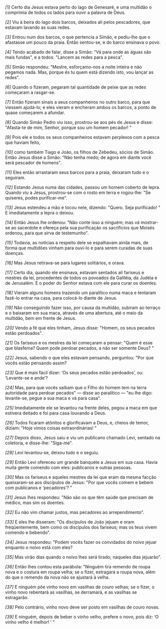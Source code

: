 *[1]* Certo dia Jesus estava perto do lago de Genesaré, e uma multidão o comprimia de todos os lados para ouvir a palavra de Deus.

*[2]* Viu à beira do lago dois barcos, deixados ali pelos pescadores, que estavam lavando as suas redes.

*[3]* Entrou num dos barcos, o que pertencia a Simão, e pediu-lhe que o afastasse um pouco da praia. Então sentou-se, e do barco ensinava o povo.

*[4]* Tendo acabado de falar, disse a Simão: "Vá para onde as águas são mais fundas", e a todos: "Lancem as redes para a pesca".

*[5]* Simão respondeu: "Mestre, esforçamo-nos a noite inteira e não pegamos nada. Mas, porque és tu quem está dizendo isto, vou lançar as redes".

*[6]* Quando o fizeram, pegaram tal quantidade de peixe que as redes começaram a rasgar-se.

*[7]* Então fizeram sinais a seus companheiros no outro barco, para que viessem ajudá-lo; e eles vieram e encheram ambos os barcos, a ponto de quase começarem a afundar.

*[8]* Quando Simão Pedro viu isso, prostrou-se aos pés de Jesus e disse: "Afasta-te de mim, Senhor, porque sou um homem pecador! "

*[9]* Pois ele e todos os seus companheiros estavam perplexos com a pesca que haviam feito,

*[10]* como também Tiago e João, os filhos de Zebedeu, sócios de Simão. Então Jesus disse a Simão: "Não tenha medo; de agora em diante você será pescador de homens".

*[11]* Eles então arrastaram seus barcos para a praia, deixaram tudo e o seguiram.

*[12]* Estando Jesus numa das cidades, passou um homem coberto de lepra. Quando viu a Jesus, prostrou-se com o rosto em terra e rogou-lhe: "Se quiseres, podes purificar-me".

*[13]* Jesus estendeu a mão e tocou nele, dizendo: "Quero. Seja purificado! " E imediatamente a lepra o deixou.

*[14]* Então Jesus lhe ordenou: "Não conte isso a ninguém; mas vá mostrar-se ao sacerdote e ofereça pela sua purificação os sacrifícios que Moisés ordenou, para que sirva de testemunho".

*[15]* Todavia, as notícias a respeito dele se espalhavam ainda mais, de forma que multidões vinham para ouvi-lo e para serem curadas de suas doenças.

*[16]* Mas Jesus retirava-se para lugares solitários, e orava.

*[17]* Certo dia, quando ele ensinava, estavam sentados ali fariseus e mestres da lei, procedentes de todos os povoados da Galiléia, da Judéia e de Jerusalém. E o poder do Senhor estava com ele para curar os doentes.

*[18]* Vieram alguns homens trazendo um paralítico numa maca e tentaram fazê-lo entrar na casa, para colocá-lo diante de Jesus.

*[19]* Não conseguindo fazer isso, por causa da multidão, subiram ao terraço e o baixaram em sua maca, através de uma abertura, até o meio da multidão, bem em frente de Jesus.

*[20]* Vendo a fé que eles tinham, Jesus disse: "Homem, os seus pecados estão perdoados".

*[21]* Os fariseus e os mestres da lei começaram a pensar: "Quem é esse que blasfema? Quem pode perdoar pecados, a não ser somente Deus? "

*[22]* Jesus, sabendo o que eles estavam pensando, perguntou: "Por que vocês estão pensando assim?

*[23]* Que é mais fácil dizer: ‘Os seus pecados estão perdoados’, ou: ‘Levante-se e ande’?

*[24]* Mas, para que vocês saibam que o Filho do homem tem na terra autoridade para perdoar pecados" — disse ao paralítico — "eu lhe digo: levante-se, pegue a sua maca e vá para casa".

*[25]* Imediatamente ele se levantou na frente deles, pegou a maca em que estivera deitado e foi para casa louvando a Deus.

*[26]* Todos ficaram atônitos e glorificavam a Deus, e, cheios de temor, diziam: "Hoje vimos coisas extraordinárias! "

*[27]* Depois disso, Jesus saiu e viu um publicano chamado Levi, sentado na coletoria, e disse-lhe: "Siga-me".

*[28]* Levi levantou-se, deixou tudo e o seguiu.

*[29]* Então Levi ofereceu um grande banquete a Jesus em sua casa. Havia muita gente comendo com eles: publicanos e outras pessoas.

*[30]* Mas os fariseus e aqueles mestres da lei que eram da mesma facção queixaram-se aos discípulos de Jesus: "Por que vocês comem e bebem com publicanos e ‘pecadores’? "

*[31]* Jesus lhes respondeu: "Não são os que têm saúde que precisam de médico, mas sim os doentes.

*[32]* Eu não vim chamar justos, mas pecadores ao arrependimento".

*[33]* E eles lhe disseram: "Os discípulos de João jejuam e oram freqüentemente, bem como os discípulos dos fariseus; mas os teus vivem comendo e bebendo".

*[34]* Jesus respondeu: "Podem vocês fazer os convidados do noivo jejuar enquanto o noivo está com eles?

*[35]* Mas virão dias quando o noivo lhes será tirado; naqueles dias jejuarão".

*[36]* Então lhes contou esta parábola: "Ninguém tira remendo de roupa nova e o costura em roupa velha; se o fizer, estragará a roupa nova, além do que o remendo da nova não se ajustará à velha.

*[37]* E ninguém põe vinho novo em vasilhas de couro velhas; se o fizer, o vinho novo rebentará as vasilhas, se derramará, e as vasilhas se estragarão.

*[38]* Pelo contrário, vinho novo deve ser posto em vasilhas de couro novas.

*[39]* E ninguém, depois de beber o vinho velho, prefere o novo, pois diz: ‘O vinho velho é melhor! ’ "


